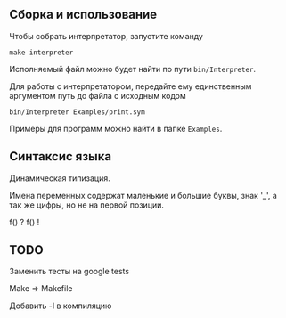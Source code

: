 ## Сборка и использование

Чтобы собрать интерпретатор, запустите команду
```
make interpreter
```

Исполняемый файл можно будет найти по пути `bin/Interpreter`.

Для работы с интерпретатором, передайте ему единственным аргументом путь до файла с исходным кодом
```
bin/Interpreter Examples/print.sym
```

Примеры для программ можно найти в папке `Examples`.

## Синтаксис языка

Динамическая типизация.

Имена переменных содержат маленькие и большие буквы, знак '_', а так же цифры, но не на первой позиции.

f() ?
f() !

## TODO
Заменить тесты на google tests

Make => Makefile

Добавить -I в компиляцию
